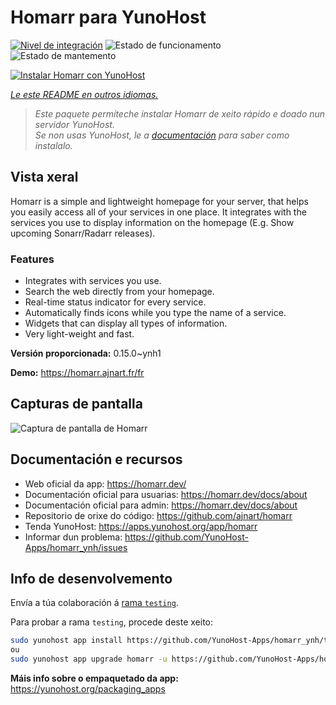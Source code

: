 <!--
NOTA: Este README foi creado automáticamente por <https://github.com/YunoHost/apps/tree/master/tools/readme_generator>
NON debe editarse manualmente.
-->

# Homarr para YunoHost

[![Nivel de integración](https://dash.yunohost.org/integration/homarr.svg)](https://dash.yunohost.org/appci/app/homarr) ![Estado de funcionamento](https://ci-apps.yunohost.org/ci/badges/homarr.status.svg) ![Estado de mantemento](https://ci-apps.yunohost.org/ci/badges/homarr.maintain.svg)

[![Instalar Homarr con YunoHost](https://install-app.yunohost.org/install-with-yunohost.svg)](https://install-app.yunohost.org/?app=homarr)

*[Le este README en outros idiomas.](./ALL_README.md)*

> *Este paquete permíteche instalar Homarr de xeito rápido e doado nun servidor YunoHost.*  
> *Se non usas YunoHost, le a [documentación](https://yunohost.org/install) para saber como instalalo.*

## Vista xeral

Homarr is a simple and lightweight homepage for your server, that helps you easily access all of your services in one place.
It integrates with the services you use to display information on the homepage (E.g. Show upcoming Sonarr/Radarr releases).

### Features

- Integrates with services you use.
- Search the web directly from your homepage.
- Real-time status indicator for every service.
- Automatically finds icons while you type the name of a service.
- Widgets that can display all types of information.
- Very light-weight and fast.


**Versión proporcionada:** 0.15.0~ynh1

**Demo:** <https://homarr.ajnart.fr/fr>

## Capturas de pantalla

![Captura de pantalla de Homarr](./doc/screenshots/screenshot.png)

## Documentación e recursos

- Web oficial da app: <https://homarr.dev/>
- Documentación oficial para usuarias: <https://homarr.dev/docs/about>
- Documentación oficial para admin: <https://homarr.dev/docs/about>
- Repositorio de orixe do código: <https://github.com/ajnart/homarr>
- Tenda YunoHost: <https://apps.yunohost.org/app/homarr>
- Informar dun problema: <https://github.com/YunoHost-Apps/homarr_ynh/issues>

## Info de desenvolvemento

Envía a túa colaboración á [rama `testing`](https://github.com/YunoHost-Apps/homarr_ynh/tree/testing).

Para probar a rama `testing`, procede deste xeito:

```bash
sudo yunohost app install https://github.com/YunoHost-Apps/homarr_ynh/tree/testing --debug
ou
sudo yunohost app upgrade homarr -u https://github.com/YunoHost-Apps/homarr_ynh/tree/testing --debug
```

**Máis info sobre o empaquetado da app:** <https://yunohost.org/packaging_apps>
